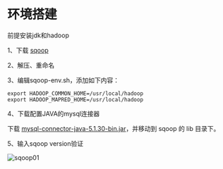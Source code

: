 # 环境搭建

前提安装jdk和hadoop

1、下载 [sqoop](http://mirrors.shu.edu.cn/apache/sqoop/)

2、解压、重命名

3、编辑sqoop-env.sh，添加如下内容：
```
export HADOOP_COMMON_HOME=/usr/local/hadoop
export HADOOP_MAPRED_HOME=/usr/local/hadoop
```
4、下载配置JAVA的mysql连接器

下载 [mysql-connector-java-5.1.30-bin.jar](https://dev.mysql.com/downloads/connector/j/)，并移动到 sqoop 的 lib 目录下。

5、输入sqoop version验证

![sqoop01](https://s1.ax1x.com/2020/07/01/NTe6Z4.png)
